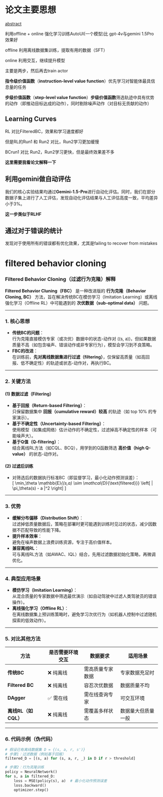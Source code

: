 # 论文主要思想

[abstract](https://digirl-agent.github.io/)

利用offline + online 强化学习训练AutoUI(一个模型)比 gpt-4v与gemini 1.5Pro效果好

offline 利用离线数据集训练，提取有用的数据（SFT）

online 利用交互，继续提升模型

主要是两步，然后再去train actor

**指令级价值函数**（**instruction-level value function**）优先学习对智能体最具信息量的任务

**步级价值函数**（**step-level value function**）**步级价值函数**筛选轨迹中具有优势的动作（即推动目标达成的动作），同时剔除噪声动作（对目标无贡献的动作）

## Learning Curves

RL 对比FilteredBC，效果和学习速度都好

但是RL的Run1 和 Run2 对比，Run2学习更加缓慢

BCrun1 对比 Run2，Run2学习更快，但是最终效果差不多

**这里需要我看论文解释一下**



## 利用gemini做自动评估

我们的核心实验结果均通过**Gemini-1.5-Pro**进行自动化评估。同时，我们在部分数据子集上进行了人工评估，发现自动化评估结果与人工评估高度一致，平均差异小于3%。

**这一步类似于RLHF**



## 通过对于错误的统计

发现对于使用所有的错误都有优化效果，尤其是failing to recover from mistakes

# filtered behavior cloning

### **Filtered Behavior Cloning（过滤行为克隆）解释**

**Filtered Behavior Cluning（FBC）** 是一种改进版的 **行为克隆（Behavior Cloning, BC）** 方法，旨在解决传统BC在模仿学习（Imitation Learning）或离线强化学习（Offline RL）中可能遇到的 **次优数据（sub-optimal data）** 问题。  

---

### **1. 核心思想**
- **传统BC的问题**：  
  行为克隆直接模仿专家（或次优）数据中的状态-动作对 \((s, a)\)，但如果数据质量不高（如包含噪声、错误动作或非专家行为），模型会学习到不良策略。  
- **FBC的改进**：  
  在训练前，**先对离线数据集进行过滤（filtering）**，仅保留高质量（如高回报、低不确定性）的轨迹或状态-动作对，再执行BC。  

---

### **2. 关键方法**
#### **(1) 数据过滤（Filtering）**
- **基于回报（Return-based Filtering）**：  
  只保留数据集中 **回报（cumulative reward）较高** 的轨迹（如 top 10% 的专家演示）。  
- **基于不确定性（Uncertainty-based Filtering）**：  
  使用模型（如集成网络）估计动作的不确定性，过滤掉高不确定性的样本（可能噪声大）。  
- **基于Q值（Q-filtering）**：  
  结合离线RL方法（如CQL、BCQ），用学到的Q函数筛选 **高价值（high Q-value）** 的状态-动作对。  

#### **(2) 过滤后训练**
- 对筛选后的数据执行标准BC（即监督学习，最小化动作预测误差）：  
  \[
  \min_\theta \mathbb{E}_{(s,a) \sim \mathcal{D}_{\text{filtered}}} \left[ \| \pi_\theta(s) - a \|^2 \right]
  \]

---

### **3. 优势**
- **缓解分布偏移（Distribution Shift）**：  
  过滤掉低质量数据后，策略在部署时更可能遇到训练时见过的状态，减少因数据不匹配导致的性能下降。  
- **提升样本效率**：  
  避免在噪声数据上浪费训练资源，专注于高价值样本。  
- **兼容离线RL**：  
  可与离线RL方法（如AWAC、IQL）结合，先用过滤数据初始化策略，再微调优化。  

---

### **4. 典型应用场景**
- **模仿学习（Imitation Learning）**：  
  从混合质量的专家数据中筛选最优演示（如自动驾驶中过滤人类驾驶员的错误操作）。  
- **离线强化学习（Offline RL）**：  
  在离线数据集上预训练策略时，避免学习次优行为（如机器人控制中过滤随机探索的低效动作）。  

---

### **5. 对比其他方法**
| 方法                | 是否需要环境交互 | 数据要求         | 适用场景           |
| ------------------- | ---------------- | ---------------- | ------------------ |
| **传统BC**          | ❌ 纯离线         | 需高质量专家数据 | 专家数据充足时     |
| **Filtered BC**     | ❌ 纯离线         | 容忍次优数据     | 数据质量不均       |
| **DAgger**          | ✅ 需在线         | 需在线查询专家   | 可交互环境         |
| **离线RL（如CQL）** | ❌ 纯离线         | 需覆盖多样状态   | 数据量大但质量一般 |

---

### **6. 代码示例（伪代码）**
```python
# 假设已有离线数据集 D = {(s, a, r, s')}
# 步骤1：过滤数据（例如基于回报）
filtered_D = [(s, a) for (s, a, r, _) in D if r > threshold]

# 步骤2：行为克隆训练
policy = NeuralNetwork()
for s, a in filtered_D:
    loss = MSE(policy(s), a)  # 最小化动作预测误差
    loss.backward()
    optimizer.step()
```
